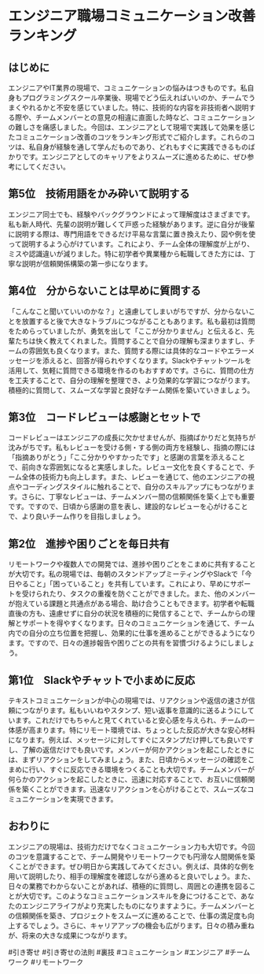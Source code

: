 # エンジニア職場コミュニケーション改善ランキング

## はじめに
エンジニアやIT業界の現場で、コミュニケーションの悩みはつきものです。私自身もプログラミングスクール卒業後、現場でどう伝えればいいのか、チームでうまくやれるかと不安を感じていました。特に、技術的な内容を非技術者へ説明する際や、チームメンバーとの意見の相違に直面した時など、コミュニケーションの難しさを痛感しました。今回は、エンジニアとして現場で実践して効果を感じたコミュニケーション改善のコツをランキング形式でご紹介します。これらのコツは、私自身が経験を通して学んだものであり、どれもすぐに実践できるものばかりです。エンジニアとしてのキャリアをよりスムーズに進めるために、ぜひ参考にしてください。

## 第5位　技術用語をかみ砕いて説明する
エンジニア同士でも、経験やバックグラウンドによって理解度はさまざまです。私も新人時代、先輩の説明が難しくて戸惑った経験があります。逆に自分が後輩に説明する際は、専門用語をできるだけ平易な言葉に置き換えたり、図や例を使って説明するよう心がけています。これにより、チーム全体の理解度が上がり、ミスや認識違いが減りました。特に初学者や異業種から転職してきた方には、丁寧な説明が信頼関係構築の第一歩になります。

## 第4位　分からないことは早めに質問する
「こんなこと聞いていいのかな？」と遠慮してしまいがちですが、分からないことを放置すると後で大きなトラブルにつながることもあります。私も最初は質問をためらっていましたが、勇気を出して「ここが分かりません」と伝えると、先輩たちは快く教えてくれました。質問することで自分の理解も深まりますし、チームの雰囲気も良くなります。また、質問する際には具体的なコードやエラーメッセージを添えると、回答が得られやすくなります。Slackやチャットツールを活用して、気軽に質問できる環境を作るのもおすすめです。さらに、質問の仕方を工夫することで、自分の理解を整理でき、より効果的な学習につながります。積極的に質問して、スムーズな学習と良好なチーム関係を築いていきましょう。

## 第3位　コードレビューは感謝とセットで
コードレビューはエンジニアの成長に欠かせませんが、指摘ばかりだと気持ちが沈みがちです。私もレビューを受ける側・する側の両方を経験し、指摘の際には「指摘ありがとう」「ここ分かりやすかったです」と感謝の言葉を添えることで、前向きな雰囲気になると実感しました。レビュー文化を良くすることで、チーム全体の技術力も向上します。また、レビューを通じて、他のエンジニアの視点やコーディングスタイルに触れることで、自分のスキルアップにもつながります。さらに、丁寧なレビューは、チームメンバー間の信頼関係を築く上でも重要です。ですので、日頃から感謝の意を表し、建設的なレビューを心がけることで、より良いチーム作りを目指しましょう。

## 第2位　進捗や困りごとを毎日共有
リモートワークや複数人での開発では、進捗や困りごとをこまめに共有することが大切です。私の現場では、毎朝のスタンドアップミーティングやSlackで「今日やること」「困っていること」を共有しています。これにより、早めにサポートを受けられたり、タスクの重複を防ぐことができました。また、他のメンバーが抱えている課題と共通点がある場合、助け合うこともできます。初学者や転職直後の方も、遠慮せずに自分の状況を積極的に発信することで、チームからの理解とサポートを得やすくなります。日々のコミュニケーションを通じて、チーム内での自分の立ち位置を把握し、効果的に仕事を進めることができるようになります。ですので、日々の進捗報告や困りごとの共有を習慣づけるようにしましょう。

## 第1位　Slackやチャットで小まめに反応
テキストコミュニケーションが中心の現場では、リアクションや返信の速さが信頼につながります。私もいいねやスタンプ、短い返事を意識的に送るようにしています。これだけでもちゃんと見てくれていると安心感を与えられ、チームの一体感が高まります。特にリモート環境では、ちょっとした反応が大きな安心材料になります。例えば、メッセージに対してすぐにスタンプだけ押しても良いですし、了解の返信だけでも良いです。メンバーが何かアクションを起こしたときには、まずリアクションをしてみましょう。また、日頃からメッセージの確認をこまめに行い、すぐに反応できる環境をつくることも大切です。チームメンバーが何らかのアクションを起こしたときに、迅速に対応することで、お互いに信頼関係を築くことができます。迅速なリアクションを心がけることで、スムーズなコミュニケーションを実現できます。

## おわりに
エンジニアの現場は、技術力だけでなくコミュニケーション力も大切です。今回のコツを意識することで、チーム開発やリモートワークでも円滑な人間関係を築くことができます。ぜひ明日から実践してみてください。例えば、具体的な例を用いて説明したり、相手の理解度を確認しながら進めると良いでしょう。また、日々の業務でわからないことがあれば、積極的に質問し、周囲との連携を図ることが大切です。このようなコミュニケーションスキルを身につけることで、あなたのエンジニアライフがより充実したものになりますように。チームメンバーとの信頼関係を築き、プロジェクトをスムーズに進めることで、仕事の満足度も向上するでしょう。さらに、キャリアアップの機会も広がります。日々の積み重ねが、将来の大きな成果につながります。



#引き寄せ #引き寄せの法則 #裏技 #コミュニケーション #エンジニア #チームワーク #リモートワーク
